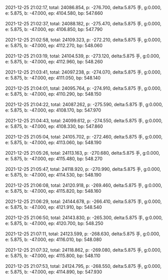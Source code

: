 2021-12-25 21:02:17, total: 24086.854, p: -276.700, delta:5.875 手, g:0.000, e: 5.875, b: -47.000, ep: 4104.580, bp: 547.660

2021-12-25 21:02:37, total: 24088.182, p: -275.470, delta:5.875 手, g:0.000, e: 5.875, b: -47.000, ep: 4106.850, bp: 547.790

2021-12-25 21:02:58, total: 24109.323, p: -272.210, delta:5.875 手, g:0.000, e: 5.875, b: -47.000, ep: 4112.270, bp: 548.060

2021-12-25 21:03:19, total: 24104.539, p: -273.120, delta:5.875 手, g:0.000, e: 5.875, b: -47.000, ep: 4112.960, bp: 548.260

2021-12-25 21:03:41, total: 24097.238, p: -274.070, delta:5.875 手, g:0.000, e: 5.875, b: -47.000, ep: 4111.050, bp: 548.140

2021-12-25 21:04:01, total: 24095.764, p: -274.910, delta:5.875 手, g:0.000, e: 5.875, b: -47.000, ep: 4110.290, bp: 548.150

2021-12-25 21:04:22, total: 24087.262, p: -275.590, delta:5.875 手, g:0.000, e: 5.875, b: -47.000, ep: 4108.170, bp: 547.970

2021-12-25 21:04:43, total: 24099.612, p: -274.550, delta:5.875 手, g:0.000, e: 5.875, b: -47.000, ep: 4108.330, bp: 547.860

2021-12-25 21:05:04, total: 24105.702, p: -272.460, delta:5.875 手, g:0.000, e: 5.875, b: -47.000, ep: 4113.060, bp: 548.190

2021-12-25 21:05:26, total: 24113.163, p: -270.680, delta:5.875 手, g:0.000, e: 5.875, b: -47.000, ep: 4115.480, bp: 548.270

2021-12-25 21:05:47, total: 24118.920, p: -270.990, delta:5.875 手, g:0.000, e: 5.875, b: -47.000, ep: 4114.530, bp: 548.190

2021-12-25 21:06:08, total: 24120.918, p: -269.460, delta:5.875 手, g:0.000, e: 5.875, b: -47.000, ep: 4115.820, bp: 548.160

2021-12-25 21:06:29, total: 24144.678, p: -266.410, delta:5.875 手, g:0.000, e: 5.875, b: -47.000, ep: 4121.910, bp: 548.540

2021-12-25 21:06:50, total: 24143.830, p: -265.300, delta:5.875 手, g:0.000, e: 5.875, b: -47.000, ep: 4120.700, bp: 548.250

2021-12-25 21:07:11, total: 24123.599, p: -268.630, delta:5.875 手, g:0.000, e: 5.875, b: -47.000, ep: 4116.010, bp: 548.080

2021-12-25 21:07:32, total: 24118.862, p: -269.080, delta:5.875 手, g:0.000, e: 5.875, b: -47.000, ep: 4115.800, bp: 548.110

2021-12-25 21:07:53, total: 24124.795, p: -268.550, delta:5.875 手, g:0.000, e: 5.875, b: -47.000, ep: 4114.890, bp: 547.930